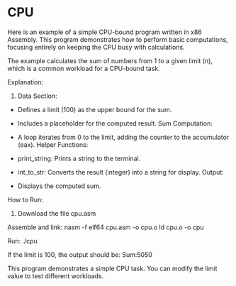 # CPU
Here is an example of a simple CPU-bound program written in x86 Assembly. This program demonstrates how to perform basic computations, focusing entirely on keeping the CPU busy with calculations.

The example calculates the sum of numbers from 1 to a given limit (n), which is a common workload for a CPU-bound task.

Explanation:
1. Data Section:

 - Defines a limit (100) as the upper bound for the sum.
 - Includes a placeholder for the computed result.
Sum Computation:

 - A loop iterates from 0 to the limit, adding the counter to the accumulator (eax).
Helper Functions:

 - print_string: Prints a string to the terminal.
 - int_to_str: Converts the result (integer) into a string for display.
Output:

 - Displays the computed sum.

How to Run:
 1. Download the file cpu.asm

Assemble and link:
  nasm -f elf64 cpu.asm -o cpu.o
  ld cpu.o -o cpu

Run:
  ./cpu

If the limit is 100, the output should be:
  Sum:5050

This program demonstrates a simple CPU task. You can modify the limit value to test different workloads.
